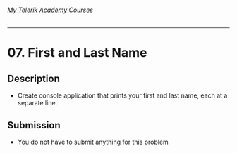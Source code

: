 ###### [My Telerik Academy Courses](https://github.com/nikolovdeyan/TelerikAcademy) 
-------------------------------------

# 07. First and Last Name

## Description
- Create console application that prints your first and last name, each at a separate line.

## Submission
- You do not have to submit anything for this problem
